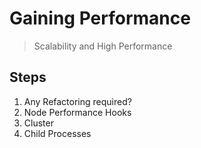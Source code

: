 # Gaining Performance

> Scalability and High Performance

## Steps

1. Any Refactoring required?
2. Node Performance Hooks
3. Cluster
4. Child Processes
